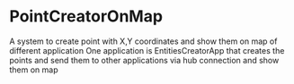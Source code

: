 # PointCreatorOnMap
A system to create point with X,Y coordinates and show them on map of different application
One application is EntitiesCreatorApp that creates the points and send them to other applications via hub connection and show them on map
